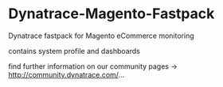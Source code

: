 # Dynatrace-Magento-Fastpack
Dynatrace fastpack for Magento eCommerce monitoring

contains system profile and dashboards

find further information on our community pages
-> http://community.dynatrace.com/...
